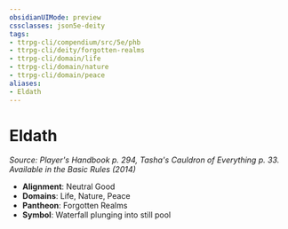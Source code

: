 ```yaml
---
obsidianUIMode: preview
cssclasses: json5e-deity
tags:
- ttrpg-cli/compendium/src/5e/phb
- ttrpg-cli/deity/forgotten-realms
- ttrpg-cli/domain/life
- ttrpg-cli/domain/nature
- ttrpg-cli/domain/peace
aliases: 
- Eldath
---
```

# Eldath
*Source: Player's Handbook p. 294, Tasha's Cauldron of Everything p. 33. Available in the Basic Rules (2014)* 

- **Alignment**: Neutral Good
- **Domains**: Life, Nature, Peace
- **Pantheon**: Forgotten Realms
- **Symbol**: Waterfall plunging into still pool